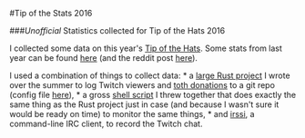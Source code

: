 #Tip of the Stats 2016

###*Unofficial* Statistics collected for Tip of the Hats 2016

I collected some data on this year's [Tip of the Hats](https://tipofthehats.org). Some stats from last year can be found [here](https://github.com/stensonowen/toth_stats) (and the reddit post [here](https://github.com/stensonowen/toth_stats)). 

I used a combination of things to collect data: 
    * a [large Rust project](https://github.com/stensonowen/page-mon/) I wrote over the summer to log Twitch viewers and [toth donations](https://tipofthehats.com/stats) to a git repo (config file [here](/config)), 
    * a gross [shell script](/log.sh) I threw together that does exactly the same thing as the Rust project just in case (and because I wasn't sure it would be ready on time) to monitor the same things, 
    * and [irssi](https://irssi.org/), a command-line IRC client, to record the Twitch chat.


